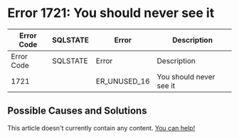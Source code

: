 
# Error 1721: You should never see it


| Error Code | SQLSTATE | Error | Description |
| --- | --- | --- | --- |
| Error Code | SQLSTATE | Error | Description |
| 1721 |  | ER_UNUSED_16 | You should never see it |




## Possible Causes and Solutions


This article doesn't currently contain any content. [You can help!](/en/writing-and-editing-knowledge-base-articles/)

